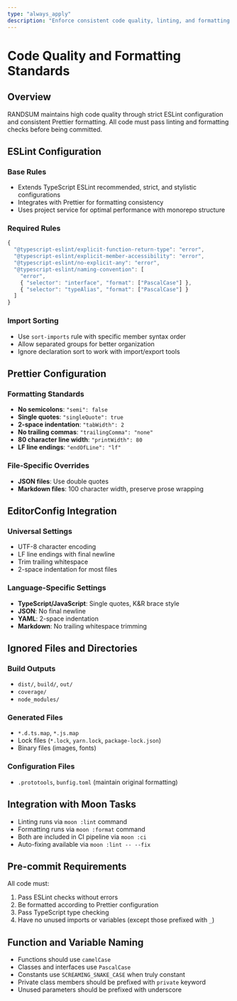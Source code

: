 ```yaml
---
type: "always_apply"
description: "Enforce consistent code quality, linting, and formatting across RANDSUM"
---
```

# Code Quality and Formatting Standards

## Overview

RANDSUM maintains high code quality through strict ESLint configuration and consistent Prettier formatting. All code must pass linting and formatting checks before being committed.

## ESLint Configuration

### Base Rules

- Extends TypeScript ESLint recommended, strict, and stylistic configurations
- Integrates with Prettier for formatting consistency
- Uses project service for optimal performance with monorepo structure

### Required Rules

```javascript
{
  "@typescript-eslint/explicit-function-return-type": "error",
  "@typescript-eslint/explicit-member-accessibility": "error",
  "@typescript-eslint/no-explicit-any": "error",
  "@typescript-eslint/naming-convention": [
    "error",
    { "selector": "interface", "format": ["PascalCase"] },
    { "selector": "typeAlias", "format": ["PascalCase"] }
  ]
}
```

### Import Sorting

- Use `sort-imports` rule with specific member syntax order
- Allow separated groups for better organization
- Ignore declaration sort to work with import/export tools

## Prettier Configuration

### Formatting Standards

- **No semicolons**: `"semi": false`
- **Single quotes**: `"singleQuote": true`
- **2-space indentation**: `"tabWidth": 2`
- **No trailing commas**: `"trailingComma": "none"`
- **80 character line width**: `"printWidth": 80`
- **LF line endings**: `"endOfLine": "lf"`

### File-Specific Overrides

- **JSON files**: Use double quotes
- **Markdown files**: 100 character width, preserve prose wrapping

## EditorConfig Integration

### Universal Settings

- UTF-8 character encoding
- LF line endings with final newline
- Trim trailing whitespace
- 2-space indentation for most files

### Language-Specific Settings

- **TypeScript/JavaScript**: Single quotes, K&R brace style
- **JSON**: No final newline
- **YAML**: 2-space indentation
- **Markdown**: No trailing whitespace trimming

## Ignored Files and Directories

### Build Outputs
- `dist/`, `build/`, `out/`
- `coverage/`
- `node_modules/`

### Generated Files
- `*.d.ts.map`, `*.js.map`
- Lock files (`*.lock`, `yarn.lock`, `package-lock.json`)
- Binary files (images, fonts)

### Configuration Files
- `.prototools`, `bunfig.toml` (maintain original formatting)

## Integration with Moon Tasks

- Linting runs via `moon :lint` command
- Formatting runs via `moon :format` command
- Both are included in CI pipeline via `moon :ci`
- Auto-fixing available via `moon :lint -- --fix`

## Pre-commit Requirements

All code must:
1. Pass ESLint checks without errors
2. Be formatted according to Prettier configuration
3. Pass TypeScript type checking
4. Have no unused imports or variables (except those prefixed with `_`)

## Function and Variable Naming

- Functions should use `camelCase`
- Classes and interfaces use `PascalCase`
- Constants use `SCREAMING_SNAKE_CASE` when truly constant
- Private class members should be prefixed with `private` keyword
- Unused parameters should be prefixed with underscore
